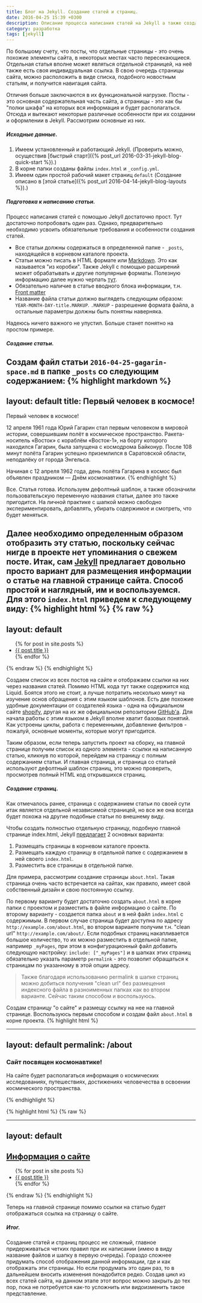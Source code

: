 ```yaml
---
title: Блог на Jekyll. Создание статей и страниц.
date: 2016-04-25 15:39 +0300
description: Описание процесса написания статей на Jekyll а также создание отдельных статических страниц.
category: разработка
tags: [jekyll]
---
```


По большому счету, что посты, что отдельные страницы - это очень похожие элементы сайта, в некоторых местах часто пересекающиеся. Отдельная статья вполне может являться отдельной страницей, на неё также есть своя индивидуальная ссылка. В свою очередь страницы сайта, можно расположить в виде списка, подобного новостным статьям, и получится навигация сайта.

Отличия больше заключаются в их функциональной нагрузке. Посты - это основная содержательная часть сайта, а страницы - это как бы "полки шкафа" на которых вся информация и будет располагаться. Отсюда и вытекают некоторые различные особенности при их создании и оформлении в Jekyll. Рассмотрим основные из них.

##### Исходные данные.

1. Имеем установленный и работающий Jekyll. (Проверить можно, осуществив [быстрый старт]({% post_url 2016-03-31-jekyll-blog-quick-start %}).)
2. В корне папки созданы файлы `index.html` и `_config.yml`.
3. Имеем один простой рабочий макет страниц `default` (Создание описано в [этой статье]({% post_url 2016-04-14-jekyll-blog-layouts %}).)

##### Подготовка к написанию статьи.

Процесс написания статей с помощью Jekyll достаточно прост. Тут достаточно попробовать один раз. Однако, предварительно необходимо усвоить обязательные требования и особенности создания статей.

- Все статьи должны содержаться в определенной папке - `_posts`, находящейся в корневом каталоге проекта.
- Статьи можно писать в HTML формате или [Markdown](https://daringfireball.net/projects/markdown/). Это как называется "из коробки". Также Jekyll с помощью расширений может обрабатывать и другие популярные форматы. Полезную информацию далее нужно черпать [тут](https://jekyllrb.com/docs/plugins/).
- Обязательно наличие в статье вводного блока информации, т.н. [Front matter](https://jekyllrb.com/docs/frontmatter/)
- Название файла статьи должно выглядеть следующим образом: `YEAR-MONTH-DAY-title.MARKUP`. `.MARKUP` - разрешение формата файла, а остальные параметры должны быть понятны наверняка.

Надеюсь ничего важного не упустил. Больше станет понятно на простом примере.

##### Создание статьи.

Создам файл статьи `2016-04-25-gagarin-space.md` в папке `_posts` со следующим содержанием:
{% highlight markdown %}
---
layout: default
title: Первый человек в космосе!
---
Первый человек в космосе!

12 апреля 1961 года Юрий Гагарин стал первым человеком в мировой истории, совершившим полёт в космическое пространство. Ракета-носитель «Восток» с кораблём «Восток-1», на борту которого находился Гагарин, была запущена с космодрома Байконур. После 108 минут полёта Гагарин успешно приземлился в Саратовской области, неподалёку от города Энгельса.

Начиная с 12 апреля 1962 года, день полёта Гагарина в космос был объявлен праздником — Днём космонавтики.
{% endhighlight %}

Все. Статья готова. Используем дефолтный шаблон, а также обозначили пользовательскую переменную названия статьи, далее это также пригодится. На личной практике с шапкой можно свободно экспериментировать, добавлять, убирать содержимое и смотреть, что будет меняться.

Далее необходимо определенным образом отобразить эту статью, поскольку сейчас нигде в проекте нет упоминания о свежем посте. Итак, сам [Jekyll](https://jekyllrb.com/docs/posts/#displaying-an-index-of-posts) предлагает довольно просто вариант для размещения информации о статье на главной странице сайта. Способ простой и наглядный, им и воспользуемся. Для этого `index.html` приведем к следующему виду:
{% highlight html %}
{% raw %}
---
layout: default
---
<ul>
  {% for post in site.posts %}
    <li>
      <a href="{{ post.url }}">{{ post.title }}</a>
    </li>
  {% endfor %}
</ul>
{% endraw %}
{% endhighlight %}

Создаем список из всех постов на сайте и отображаем ссылки на них через названия статей. Помимо HTML кода тут также содержится код Liquid. Боятся этого не стоит, а лучше потратить несколько минут на изучение основ обращения с этим языком шаблонов. Есть две похожие удобные документации от создателей языка - одна на официальном сайте [shopify](https://docs.shopify.com/themes/liquid), другая на их же официальном репозитории [GitHub'a](https://shopify.github.io/liquid/). Для начала работы с этим языком в Jekyll вполне хватит базовых понятий. Как устроены циклы, работа с переменными, добавление фильтров - пожалуй, основные моменты, которые могут пригодится.

Таким образом, если теперь запустить проект на сборку, на главной странице получим список из одного элемента - ссылки на написанную статью, кликнув по которой, перейдем на страницу с полным содержанием статьи. И главная страница, и страница со статьей используют дефолтный шаблон страниц, это можно проверить, просмотрев полный HTML код открывшихся страниц.

##### Создание страниц.

Как отмечалось ранее, страница с содержанием статьи по своей сути итак является отдельной независимой страницей, но все же она всегда будет похожа на другие подобные статьи по внешнему виду.

Чтобы создать полностью отдельную страницу, подобную главной странице index.html, Jekyll [предлагает](https://jekyllrb.com/docs/pages/#where-additional-pages-live) 2 основных варианта:

1. Размещать страницы в корневом каталоге проекта.
2. Размещать каждую страницу в отдельной папке с содержанием в ней своего `index.html`.
3. Разместить все страницы в отдельной папке.

Для примера, рассмотрим создание страницы `about.html`. Такая страница очень часто встречается на сайтах, как правило, имеет свой собственный дизайн и свою постоянную ссылку.

По первому варианту будет достаточно создать `about.html` в корне папки с проектом и разместить в файле информацию о сайте. По второму варианту - создается папка `about` и в ней файл `index.html` с содержимым. В первом случае страница будет доступна по адресу `http://example.com/about.html`, во втором варианте получим т.н. "clean url" `http://example.com/about/`. Если подобных страниц накапливается большое количество, то их можно разместить в отдельной папке, например `_myPages`, при этом в конфигурационный файл добавить следующую настройку: `include: ["_myPages"]` и в шапках этих страниц обязательно указать параметр `permalink` - это позволит обращаться к страницам по указанному в этой опции адресу.

>Также благодаря использованию permalink в шапке страниц можно добиться получения "clean url" без размещения индексного файла в разноименных папках как во втором варианте. Сейчас таким способом и воспользуюсь.

Создам страницу "о сайте" и размещу ссылку на нее на главной странице. Воспользуюсь первым способом и создам файл `about.html` в корне проекта.
{% highlight html %}
<!-- about.html
Обратите внимание на permalink: /about, страница всегда будет доступна по этому адресу -->
---
layout: default
permalink: /about
---
<h3>Сайт посвящен космонавтике!</h3>
<p>На сайте будет располагаться информация о космических исследованиях, путешествиях, достижениях человечества в освоении космического пространства.</p>
{% endhighlight %}


{% highlight html %}
{% raw %}
<!-- index.html -->
---
layout: default
---
<!-- Добавлена ссылка на страницу about.html -->
<h2><a href="/about">Информация о сайте</a></h2>
<ul>
  {% for post in site.posts %}
    <li>
      <a href="{{ post.url }}">{{ post.title }}</a>
    </li>
  {% endfor %}
</ul>
{% endraw %}
{% endhighlight %}

Теперь на главной странице помимо ссылки на статью будет отображаться ссылка на страницу о сайте.

##### Итог.

Создание статей и страниц процесс не сложный, главное придерживаться четких правил при их написании (имею в виду название файлов и шапку в первую очередь). Гораздо сложнее придумать способ отображения данной информации, где и как отображать эти страницы. Но если продумать это один раз, то в дальнейшем вносить изменения понадобится редко. Создав цикл из всех статей сайта, на данном этапе этот вопрос можно закрыть до тех пор, пока не потребуется как-то усложнить или видоизменить такое представление.
